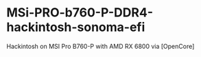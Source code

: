 # MSi-PRO-b760-P-DDR4-hackintosh-sonoma-efi
Hackintosh on MSI Pro B760-P with AMD RX 6800 via [OpenCore]
